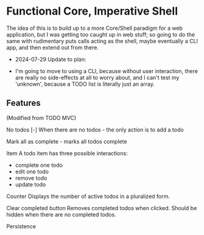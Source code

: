 # Functional Core, Imperative Shell
The idea of this is to build up to a more Core/Shell paradigm for a web
application, but I was getting too caught up in web stuff; so going to do the
same with rudimentary puts calls acting as the shell, maybe eventually a CLI
app, and then extend out from there.

* 2024-07-29 Update to plan:
- I'm going to move to using a CLI, because without user interaction, there are really no side-effects at all to worry about, and I can't test my 'unknown', because a TODO list is literally just an array.

## Features
(Modified from TODO MVC)

No todos
[-] When there are no todos - the only action is to add a todo

Mark all as complete - marks all todos complete

Item
A todo item has three possible interactions:

- complete one todo
- edit one todo
- remove todo
- update todo

Counter
Displays the number of active todos in a pluralized form.

Clear completed button
Removes completed todos when clicked. Should be hidden when there are no completed todos.

Persistence
